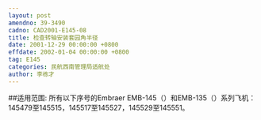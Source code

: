 ```yaml
---
layout: post
amendno: 39-3490
cadno: CAD2001-E145-08
title: 检查转轴安装套园角半径
date: 2001-12-29 00:00:00 +0800
effdate: 2002-01-04 00:00:00 +0800
tag: E145
categories: 民航西南管理局适航处
author: 李栋才
---
```


##适用范围:
所有以下序号的Embraer EMB-145（）和EMB-135（）系列飞机：
145479至145515，145517至145527，145529至145551。

